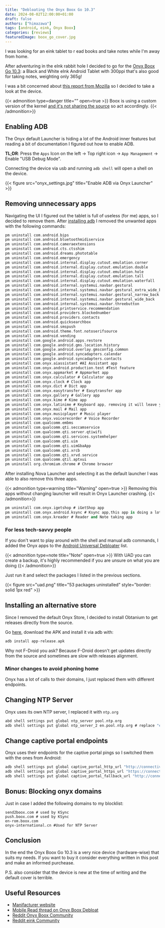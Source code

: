 ```yaml
---
title: "Debloating the Onyx Boox Go 10.3"
date: 2024-08-02T12:00:00+01:00
draft: false
authors: ["himazawa"]
tags: [android, eink, Onyx Boox]
categories: [reviews]
featuredImage: boox_go_cover.jpg
---
```


I was looking for an eink tablet to r
ead books and take notes while I'm away from home.

After adventuring in the eInk rabbit hole I decided to go for the [Onyx Boox Go 10.3](https://amzn.to/3SC2W6Z): a Black and White eInk Android Tablet with 300ppi that's also good for taking notes, weighting only 365g!

I was a bit concerned about [this report from Mozilla](https://foundation.mozilla.org/en/privacynotincluded/onyx-boox/) so I decided to take a look at the device.

{{< admonition type=danger title="" open=true >}}
Boox is using a custom version of the kernel [and it's not sharing the source](https://news.ycombinator.com/item?id=23735962) so act accordingly.
{{< /admonition>}}

## Enabling ADB
The Onyx default Launcher is hiding a lot of the Android inner features but reading a bit of documentation I figured out how to enable ADB.

__TL;DR__: Press the `Apps` Icon on the left -> Top right icon -> `App Management` -> Enable "USB Debug Mode".

Connecting the device via usb and running `adb shell` will open a shell on the device.


{{< figure src="onyx_settings.jpg" title="Enable ADB via Onyx Launcher" >}}


## Removing unnecessary apps
Navigating the UI I figured out the tablet is full of useless (for me) apps, so I decided to remove them.
After [installing adb](https://www.xda-developers.com/install-adb-windows-macos-linux/#how-to-set-up-adb-on-your-computer) I removed the unwanted apps with the following commands:

```adb
pm uninstall com.android.bips
pm uninstall com.android.bluetoothmidiservice
pm uninstall com.android.cameraextensions
pm uninstall com.android.cts.ctsshim
pm uninstall com.android.dreams.phototable
pm uninstall com.android.emergency
pm uninstall com.android.internal.display.cutout.emulation.corner
pm uninstall com.android.internal.display.cutout.emulation.double
pm uninstall com.android.internal.display.cutout.emulation.hole
pm uninstall com.android.internal.display.cutout.emulation.tall
pm uninstall com.android.internal.display.cutout.emulation.waterfall
pm uninstall com.android.internal.systemui.navbar.gestural
pm uninstall com.android.internal.systemui.navbar.gestural_extra_wide_back
pm uninstall com.android.internal.systemui.navbar.gestural_narrow_back
pm uninstall com.android.internal.systemui.navbar.gestural_wide_back
pm uninstall com.android.internal.systemui.navbar.threebutton
pm uninstall com.android.printservice.recommendation
pm uninstall com.android.providers.blockednumber
pm uninstall com.android.providers.contacts
pm uninstall com.android.quicksearchbox
pm uninstall com.android.smspush
pm uninstall com.android.theme.font.notoserifsource
pm uninstall com.android.vending
pm uninstall com.google.android.apps.restore
pm uninstall com.google.android.gms.location.history
pm uninstall com.google.android.overlay.gmsconfig.common
pm uninstall com.google.android.syncadapters.calendar
pm uninstall com.google.android.syncadapters.contacts
pm uninstall com.onyx.aiassistant #AI Assistant app
pm uninstall com.onyx.android.production.test #Test feature
pm uninstall com.onyx.appmarket # Appmarket app
pm uninstall com.onyx.calculator # Calculator app
pm uninstall com.onyx.clock # Clock app
pm uninstall com.onyx.dict # Dict app
pm uninstall com.onyx.easytransfer # Easytransfer app
pm uninstall com.onyx.gallery # Gallery app
pm uninstall com.onyx.kime # Kime app
pm uninstall com.onyx.latinime # Keyboard app, removing it will leave you with the Google Speech-to-text keyboard 
pm uninstall com.onyx.mail # Mail app
pm uninstall com.onyx.musicplayer # Music player
pm uninstall com.onyx.voicerecorder # Voice Recorder
pm uninstall com.qualcomm.embms
pm uninstall com.qualcomm.qti.seccamservice
pm uninstall com.qualcomm.qti.server.qtiwifi
pm uninstall com.qualcomm.qti.services.systemhelper
pm uninstall com.qualcomm.qti.uim
pm uninstall com.qualcomm.qti.uimGbaApp
pm uninstall com.qualcomm.qti.xrcb
pm uninstall com.qualcomm.qti.xrvd.service
pm uninstall com.qualcomm.qtil.aptxui
pm uninstall org.chromium.chrome # Chrome browser
```

After installing Nova Launcher and selecting it as the default launcher I was able to also remove this three apps.

{{< admonition type=warning title="Warning" open=true >}}
Removing this apps without changing launcher will result in Onyx Launcher crashing.
{{< /admonition>}}

```adb
pm uninstall com.onyx.igetshop # iGetShop app
pm uninstall com.onyx.android.ksync # Ksync app,this app is doing a lot of calls to Onyx servers
pm uninstall com.onyx.kreader # Reader and Note taking app
```


### For less tech-savvy people
If you don't want to play around with the shell and manual adb commands, I added the Onyx apps to the [Android Universal Debloater](https://github.com/Universal-Debloater-Alliance/universal-android-debloater-next-generation) list.

{{< admonition type=note title="Note" open=true >}}
With UAD you can create a backup, it's highly recommended if you are unsure on what you are doing
{{< /admonition>}}

Just run it and select the packages I listed in the previous sections.

{{< figure src="uad.png" title="53 packages uninstalled" style="border: solid 1px red" >}}


## Installing an alternative store
Since I removed the default Onyx Store, I decided to install Obtanium to get releases directly from the source.

Go [here](https://obtainium.imranr.dev/), download the APK and install it via adb with:

```adb
adb install app-release.apk
```

Why not F-Droid you ask? Because F-Droid doesn't get updates directly from the source and sometimes are slow with releases alignment.


### Minor changes to avoid phoning home
Onyx has a lot of calls to their domains, I just replaced them with different endpoints.

## Changing NTP Server
Onyx uses its own NTP server, I replaced it with `ntp.org`

```adb
abd shell settings put global ntp_server pool.ntp.org
adb shell settings put global ntp_server_2 en.pool.ntp.org # replace "en" with your local time
```

## Change captive portal endpoints
Onyx uses their endpoints for the captive portal pings so I switched them with the ones from Android:

```adb
adb shell settings put global captive_portal_http_url "http://connectivitycheck.android.com/generate_204"
adb shell settings put global captive_portal_https_url "https://connectivitycheck.android.com/generate_204"
adb shell settings put global captive_portal_fallback_url "http://connectivitycheck.gstatic.com/generate_204"
```

## Bonus: Blocking onyx domains
Just in case I added the following domains to my blocklist:

```
send2boox.com # used by KSync
push.boox.com # used by KSync
en-rom.boox.com
onyx-international.cn #Used for NTP Server
```

## Conclusion
In the end the Onyx Boox Go 10.3 is a very nice device (hardware-wise) that suits my needs.
If you want to buy it consider everything written in this post and make an informed purchease.

P.S. also consider that the device is new at the time of writing and the default cover is terrible.

## Useful Resources
- [Manifacturer website](https://www.boox.com/)
- [Mobile Read thread on Onyx Boox Debloat](https://www.mobileread.com/forums/showthread.php?t=349930)
- [Reddit Onyx Boox Community](https://www.reddit.com/r/Onyx_Boox/)
- [Reddit eink Community](https://www.reddit.com/r/eink)
